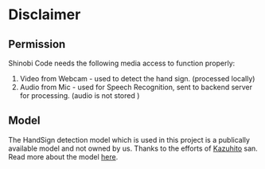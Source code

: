 # Disclaimer

## Permission
Shinobi Code needs the following media access to function properly:

1. Video from Webcam - used to detect the hand sign. (processed locally)
2. Audio from Mic - used for Speech Recognition, sent to backend server for processing. (audio is not stored )

## Model
The HandSign detection model which is used in this project is a publically available model and not owned by us.
Thanks to the efforts of [Kazuhito](https://github.com/Kazuhito00) san.  
Read more about the model [here](/docs/model).